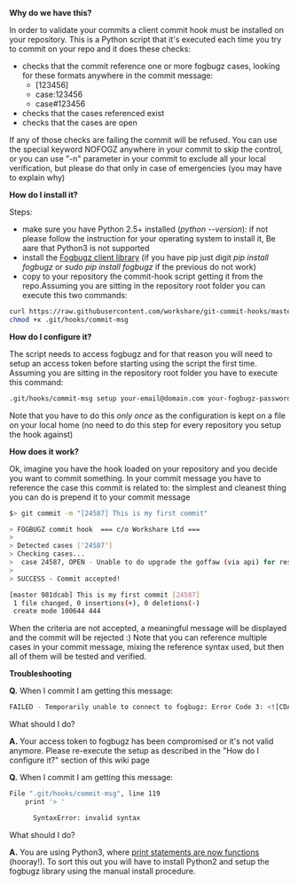 **Why do we have this?**

In order to validate your commits a client commit hook must be installed on your repository. This is a Python script that it's executed each time you try to commit on your repo and it does these checks:

  * checks that the commit reference one or more fogbugz cases, looking for these formats anywhere in the commit message:
    * [123456]
    * case:123456
    * case#123456
  * checks that the cases referenced exist
  * checks that the cases are open

If any of those checks are failing the commit will be refused. You can use the special keyword NOFOGZ anywhere in your commit to skip the control, or you can use "-n" parameter in your commit to exclude all your local verification, but please do that only in case of emergencies (you may have to explain why)


**How do I install it?**

Steps:
*  make sure you have Python 2.5+ installed (*python --version*): if not please follow the instruction for your operating system to install it, Be aare that Python3 is not supported
*  install the [Fogbugz client library](https://developers.fogbugz.com/default.asp?W197) (if you have pip just digit *pip install fogbugz* or *sudo pip install fogbugz* if the previous do not work)
*  copy to your repository the commit-hook script getting it from the repo.Assuming you are sitting in the repository root folder you can execute this two commands:

```bash
curl https://raw.githubusercontent.com/workshare/git-commit-hooks/master/fogbugz/commit-msg -o .git/hooks/commit-msg
chmod +x .git/hooks/commit-msg
```


**How do I configure it?**

The script needs to access fogbugz and for that reason you will need to setup an access token before starting using the script the first time. Assuming you are sitting in the repository root folder you have to execute this command:


```bash
.git/hooks/commit-msg setup your-email@domain.com your-fogbugz-password
```


Note that you have to do this *only once* as the configuration is kept on a file on your local home (no need to do this step for every repository you setup the hook against)

 
**How does it work?**

Ok, imagine you have the hook loaded on your repository and you decide you want to commit something. In your commit message you have to reference the case this commit is related to: the simplest and cleanest thing you can do is prepend it to your commit message

```bash
$> git commit -m "[24587] This is my first commit"

> FOGBUGZ commit hook  === c/o Workshare Ltd ===
>
> Detected cases ['24587']
> Checking cases...
>  case 24587, OPEN - Unable to do upgrade the goffaw (via api) for restricted files
>
> SUCCESS - Commit accepted!

[master 981dcab] This is my first commit [24587]
 1 file changed, 0 insertions(+), 0 deletions(-)
 create mode 100644 444
```
When the criteria are not accepted, a meaningful message will be displayed and the commit will be rejected :)
Note that you can reference multiple cases in your commit message, mixing the reference syntax used, but then all of them will be tested and verified.

**Troubleshooting**

**Q.** When I commit I am getting this message:

```bash
FAILED - Temporarily unable to connect to fogbugz: Error Code 3: <![CDATA[Not logged in]]>
```

What should I do?

**A.** Your access token to fogbugz has been compromised or it's not valid anymore. Please re-execute the setup as described in the "How do I configure it?" section of this wiki page


**Q.** When I commit I am getting this message:

```bash
File ".git/hooks/commit-msg", line 119
    print '> '

      SyntaxError: invalid syntax
```
What should I do?

**A.** You are using Python3, where [print statements are now functions](http://stackoverflow.com/questions/826948/syntax-error-on-print-with-python-3) (hooray!). To sort this out you will have to install Python2 and setup the fogbugz library using the manual install procedure.


